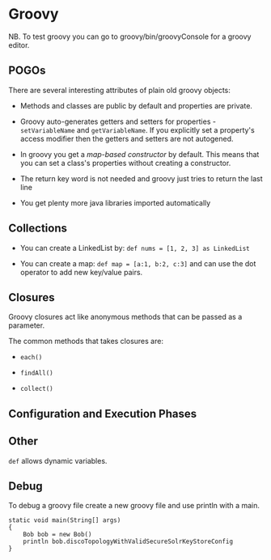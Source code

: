 # Groovy

NB. To test groovy you can go to groovy/bin/groovyConsole for a groovy editor.

## POGOs

There are several interesting attributes of plain old groovy objects:

* Methods and classes are public by default and properties are private.

* Groovy auto-generates getters and setters for properties - `setVariableName` and `getVariableName`. If you explicitly set a property's access modifier then the getters and setters are not autogened.

* In groovy you get a *map-based constructor* by default. This means that you can set a class's properties without creating a constructor.

* The return key word is not needed and groovy just tries to return the last line

* You get plenty more java libraries imported automatically

## Collections

* You can create a LinkedList by: `def nums = [1, 2, 3] as LinkedList`

* You can create a map: `def map = [a:1, b:2, c:3]` and can use the dot operator to add new key/value pairs.


## Closures

Groovy closures act like anonymous methods that can be passed as a parameter.

The common methods that takes closures are:

* `each()`

* `findAll()`

* `collect()`

## Configuration and Execution Phases

## Other

`def` allows dynamic variables.

## Debug

To debug a groovy file create a new groovy file and use println with a main.

```
static void main(String[] args)
{
    Bob bob = new Bob()
    println bob.discoTopologyWithValidSecureSolrKeyStoreConfig
}
```


